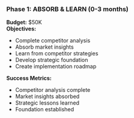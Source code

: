 ### Phase 1: ABSORB & LEARN (0-3 months)

**Budget:** $50K  
**Objectives:**

- Complete competitor analysis
- Absorb market insights
- Learn from competitor strategies
- Develop strategic foundation
- Create implementation roadmap

**Success Metrics:**

- Competitor analysis complete
- Market insights absorbed
- Strategic lessons learned
- Foundation established

